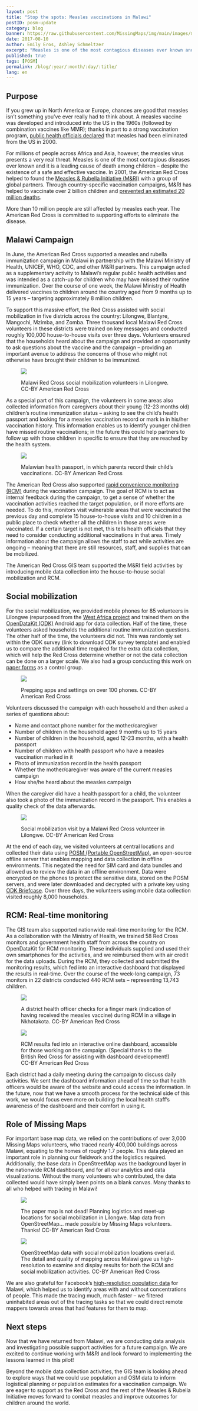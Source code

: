 ```yaml
---
layout: post
title: "Stop the spots: Measles vaccinations in Malawi"
postID: posm-update
category: blog
banner: https://raw.githubusercontent.com/MissingMaps/img/main/images/missingmaps-blog_20170810_banner.jpg
date: 2017-08-10
author: Emily Eros, Ashley Schmeltzer
excerpt: "Measles is one of the most contagious diseases ever known and it is a leading cause of death among children. In June, the American Red Cross supported a measles and rubella immunization campaign in Malawi that targeted nearly 8 million children."
published: true
tags: [POSM]
permalink: /blog/:year/:month/:day/:title/
lang: en
---
```


## Purpose

If you grew up in North America or Europe, chances are good that measles isn’t something you’ve ever really had to think about. A measles vaccine was developed and introduced into the US in the 1960s (followed by combination vaccines like MMR); thanks in part to a strong vaccination program, [public health officials declared](https://www.cdc.gov/measles/about/faqs.html) that measles had been eliminated from the US in 2000.

For millions of people across Africa and Asia, however, the measles virus presents a very real threat. Measles is one of the most contagious diseases ever known and it is a leading cause of death among children – despite the existence of a safe and effective vaccine. In 2001, the American Red Cross helped to found the [Measles & Rubella Initiative (M&RI)](http://measlesrubellainitiative.org/) with a group of global partners. Through country-specific vaccination campaigns, M&RI has helped to vaccinate over 2 billion children and [prevented an estimated 20 million deaths](http://www.redcross.org/about-us/our-work/international-services/measles-and-rubella-initiative).

More than 10 million people are still affected by measles each year. The American Red Cross is committed to supporting efforts to eliminate the disease.

## Malawi Campaign

In June, the American Red Cross supported a measles and rubella immunization campaign in Malawi in partnership with the Malawi Ministry of Health, UNICEF, WHO, CDC, and other M&RI partners. This campaign acted as a supplementary activity to Malawi’s regular public health activities and was intended as a catch-up for children who may have missed their routine immunization. Over the course of one week, the Malawi Ministry of Health delivered vaccines to children around the country aged from 9 months up to 15 years – targeting approximately 8 million children.

To support this massive effort, the Red Cross assisted with social mobilization in five districts across the country: Lilongwe, Blantyre, Mangochi, Mzimba, and Zomba. Three thousand local Malawi Red Cross volunteers in these districts were trained on key messages and conducted roughly 100,000 house-to-house visits over three days. Volunteers ensured that the households heard about the campaign and provided an opportunity to ask questions about the vaccine and the campaign – providing an important avenue to address the concerns of those who might not otherwise have brought their children to be immunized.

<figure>
<img src="https://raw.githubusercontent.com/MissingMaps/img/main/images/missingmaps-blog_20170810_pic1.jpg">
<p class="caption">Malawi Red Cross social mobilization volunteers in Lilongwe. CC-BY American Red Cross</p>
</figure>

As a special part of this campaign, the volunteers in some areas also collected information from caregivers about their young (12-23 months old) children’s routine immunization status – asking to see the child’s health passport and looking for a measles vaccination record or mark in  in his/her vaccination history. This information enables us to identify younger children have missed routine vaccinations; in the future this could help partners to follow up with those children in specific to ensure that they are reached by the health system.

<figure>
<img src="https://raw.githubusercontent.com/MissingMaps/img/main/images/missingmaps-blog_20170810_pic2.jpg">
<p class="caption">Malawian health passport, in which parents record their child’s vaccinations. CC-BY American Red Cross</p>
</figure>

The American Red Cross also supported [rapid convenience monitoring (RCM)](http://measlesrubellainitiative.org/wp-content/uploads/2017/01/Evaluation-guidelines.pdf) during the vaccination campaign. The goal of RCM is to act as internal feedback during the campaign, to get a sense of whether the vaccination activities reached the target population, or if more efforts are needed. To do this, monitors visit vulnerable areas that were vaccinated the previous day and complete 15 house-to-house visits and 10 children in a public place to check whether all the children in those areas were vaccinated. If a certain target is not met, this tells health officials that they need to consider conducting additional vaccinations in that area. Timely information about the campaign allows the staff to act while activities are ongoing – meaning that there are still resources, staff, and supplies that can be mobilized.

The American Red Cross GIS team supported the M&RI field activities by introducing mobile data collection into the house-to-house social mobilization and RCM.

## Social mobilization

For the social mobilization, we provided mobile phones for 85 volunteers in Lilongwe (repurposed from the [West Africa project](http://www.missingmaps.org/blog/2017/01/24/west-africa-mapping-hub-end/) and trained them on the [OpenDataKit (ODK)](https://opendatakit.org/) Android app for data collection. Half of the time, these volunteers asked households the additional routine immunization questions. The other half of the time, the volunteers did not. This was randomly set within the ODK survey (link to download ODK survey template) and enabled us to compare the additional time required for the extra data collection, which will help the Red Cross determine whether or not the data collection can be done on a larger scale. We also had a group conducting this work on [paper forms](/assets/graphics/content/Malawi_paper_soc_mob_form.docx) as a control group.

<figure>
<img src="https://raw.githubusercontent.com/MissingMaps/img/main/images/missingmaps-blog_20170810_pic3.jpg">
<p class="caption">Prepping apps and settings on over 100 phones. CC-BY American Red Cross</p>
</figure>

Volunteers discussed the campaign with each household and then asked a series of questions about:

* Name and contact phone number for the mother/caregiver
* Number of children in the household aged 9 months up to 15 years
*	Number of children in the household, aged 12-23 months, with a health passport
*	Number of children with health passport who have a measles vaccination marked in it
*	Photo of immunization record in the health passport
*	Whether the mother/caregiver was aware of the current measles campaign
*	How she/he heard about the measles campaign

When the caregiver did have a health passport for a child, the volunteer also took a photo of the immunization record in the passport. This enables a quality check of the data afterwards.

<figure>
<img src="https://raw.githubusercontent.com/MissingMaps/img/main/images/missingmaps-blog_20170810_pic4.jpg">
<p class="caption">Social mobilization visit by a Malawi Red Cross volunteer in Lilongwe. CC-BY American Red Cross</p>
</figure>

At the end of each day, we visited volunteers at central locations and collected their data using [POSM (Portable OpenStreetMap)](http://posm.io/), an open-source offline server that enables mapping and data collection in offline environments. This negated the need for SIM card and data bundles and allowed us to review the data in an offline environment. Data were encrypted on the phones to protect the sensitive data, stored on the POSM servers, and were later downloaded and decrypted with a private key using [ODK Briefcase](https://opendatakit.org/use/briefcase/). Over three days, the volunteers using mobile data collection visited roughly 8,000 households.

## RCM: Real-time monitoring

The GIS team also supported nationwide real-time monitoring for the RCM. As a collaboration with the Ministry of Health, we trained 58 Red Cross monitors and government health staff from across the country on OpenDataKit for RCM monitoring. These individuals supplied and used their own smartphones for the activities, and we reimbursed them with air credit for the data uploads. During the RCM, they collected and submitted the monitoring results, which fed into an interactive dashboard that displayed the results in real-time. Over the course of the week-long campaign, 73 monitors in 22 districts conducted 440 RCM sets – representing 13,743 children.

<figure>
<img src="https://raw.githubusercontent.com/MissingMaps/img/main/images/missingmaps-blog_20170810_pic5.jpg">
<p class="caption">A district health officer checks for a finger mark (indication of having received the measles vaccine) during RCM in a village in Nkhotakota. CC-BY American Red Cross</p>
</figure>

<figure>
<img src="https://raw.githubusercontent.com/MissingMaps/img/main/images/missingmaps-blog_20170810_pic6.jpg">
<p class="caption">RCM results fed into an interactive online dashboard, accessible for those working on the campaign. (Special thanks to the British Red Cross for assisting with dashboard development!) CC-BY American Red Cross</p>
</figure>

Each district had a daily meeting during the campaign to discuss daily activities. We sent the dashboard information ahead of time so that health officers would be aware of the website and could access the information. In the future, now that we have a smooth process for the technical side of this work, we would focus even more on building the local health staff’s awareness of the dashboard and their comfort in using it.

## Role of Missing Maps

For important base map data, we relied on the contributions of over 3,000 Missing Maps volunteers, who traced nearly 400,000 buildings across Malawi, equating to the homes of roughly 1.7 people. This data played an important role in planning our fieldwork and the logistics required. Additionally, the base data in OpenStreetMap was the background layer in the nationwide RCM dashboard, and for all our analytics and data visualizations. Without the many volunteers who contributed, the data collected would have simply been points on a blank canvas. Many thanks to all who helped with tracing in Malawi!

<figure>
<img src="https://raw.githubusercontent.com/MissingMaps/img/main/images/missingmaps-blog_20170810_pic7.jpg">
<p class="caption">The paper map is not dead! Planning logistics and meet-up locations for social mobilization in Lilongwe. Map data from OpenStreetMap… made possible by Missing Maps volunteers. Thanks! CC-BY American Red Cross</p>
</figure>

<figure>
<img src="https://raw.githubusercontent.com/MissingMaps/img/main/images/missingmaps-blog_20170810_pic8.jpg">
<p class="caption">OpenStreetMap data with social mobilization locations overlaid. The detail and quality of mapping across Malawi gave us high-resolution to examine and display results for both the RCM and social mobilization activities. CC-BY American Red Cross</p>
</figure>

We are also grateful for Facebook’s [high-resolution population data](https://ciesin.columbia.edu/data/hrsl/) for Malawi, which helped us to identify areas with and without concentrations of people. This made the tracing much, much faster – we filtered uninhabited areas out of the tracing tasks so that we could direct remote mappers towards areas that had features for them to map.

## Next steps

Now that we have returned from Malawi, we are conducting data analysis and investigating possible support activities for a future campaign. We are excited to continue working with M&RI and look forward to implementing the lessons learned in this pilot!

Beyond the mobile data collection activities, the GIS team is looking ahead to explore ways that we could use population and OSM data to inform logistical planning or population estimates for a vaccination campaign. We are eager to support as the Red Cross and the rest of the Measles & Rubella Initiative moves forward to combat measles and improve outcomes for children around the world.
